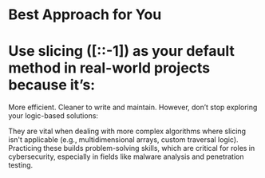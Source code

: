 # Best Approach for You
# Use slicing ([::-1]) as your default method in real-world projects because it’s:

More efficient.
Cleaner to write and maintain.
However, don’t stop exploring your logic-based solutions:

They are vital when dealing with more complex algorithms where slicing isn't applicable (e.g., multidimensional arrays, custom traversal logic).
Practicing these builds problem-solving skills, which are critical for roles in cybersecurity, especially in fields like malware analysis and penetration testing.

